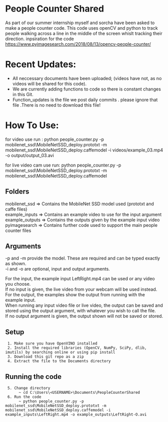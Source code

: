# People Counter Shared
As part of our summer internship myself and sorcha have been asked to make a people counter code.
This code uses openCV and python to track people walking across a line in the middle of the screen whislt tracking their direction.
inpsiration for the code https://www.pyimagesearch.com/2018/08/13/opencv-people-counter/

# Recent Updates:
* All neccessary documents have been uploaded; (videos have not, as no videos will be shared for this code).
* We are currently adding functions to code so there is constant changes in this Git.
* Function_updates is  the file we post daily commits . please ignore that file .There is no need to download this file!

# How To Use:
for video use run : python people_counter.py -p mobilenet_ssd\MobileNetSSD_deploy.prototxt -m mobilenet_ssd\MobileNetSSD_deploy.caffemodel  -i videos/example_03.mp4 -o output/output_03.avi

for live video cam use run: python people_counter.py -p mobilenet_ssd\MobileNetSSD_deploy.prototxt -m mobilenet_ssd\MobileNetSSD_deploy.caffemodel


## Folders
mobilenet_ssd => Contains the MobileNet SSD model used (prototxt and caffe files)  
example_inputs => Contains an example video to use for the input argument  
example_outputs => Contains the outputs given by the example input video  
pyimagesearch => Contains further code used to support the main people counter files

## Arguments
-p and -m provide the model. These are required and can be typed exactly as shown.  
-i and -o are optional, input and output arguments.  

For the input, the example input LeftRight.mp4 can be used or any video you choose.  
If no input is given, the live video from your webcam will be used instead.  
For the output, the examples show the output from running with the example input.  
When running any input video file or live video, the output can be saved and stored using the output argument, with whatever you wish to call the file.  
If no output argument is given, the output shown will not be saved or stored.

## Setup
     1. Make sure you have OpenVINO installed
     2. Install the required libraries (OpenCV, NumPy, SciPy, dlib, imutils) by searching online or using pip install
     3. Download this git repo as a zip
     4. Extract the file to the Documents directory

## Running the code
     5. Change directory
          ~ cd C:\Users\<USERNAME>\Documents\PeopleCounterShared
     6. Run the code
          ~ python people_counter.py -p mobilenet_ssd\MobileNetSSD_deploy.prototxt -m mobilenet_ssd\MobileNetSSD_deploy.caffemodel -i example_inputs\LeftRight.mp4 -o example_outputs\LeftRight-O.avi
